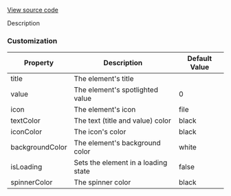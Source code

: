 [View source code](https://github.com/OMNIALowCode/omnia3-samples/blob/master/webcomponents/web-components/Tile/tile.js)

Description

### Customization
| Property | Description                     | Default Value |
|----------|---------------------------------|---------------|
| title | The element's title |         |
| value | The element's spotlighted value |    0     |
| icon | The element's icon |    file     |
| textColor | The text (title and value) color |    black     |
| iconColor | The icon's color |     black    |
| backgroundColor | The element's background color |    white     |
| isLoading | Sets the element in a loading state  |    false    |
| spinnerColor | The spinner color |    black     |